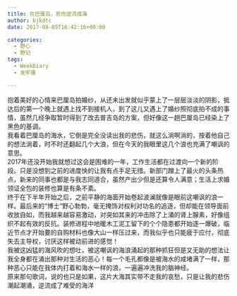 ```yaml
---
title: 在巴厘岛，悲伤逆流成海
author: bjkdtc
date: 2017-08-05T16:42:16+00:00

categories:
  - 野心
  - 野记
tags:
  - WeekDiary
  - 发牢骚

---
```

抱着美好的心情来巴厘岛拍婚纱，从还未出发就似乎蒙上了一层层淡淡的阴影，抵达后的第一个晚上就遇上找不到接机人，到了这儿又遇上了婚纱照彻底拍不成的事情，虽然几经争取暂时得到了改去普吉岛的方案，但好像这一趟巴厘岛已经染上了黑色的基调。  
我看着巴厘岛的海水，它倒是完全没读出我的悲伤，就这么淌啊淌的，按着他自己的想法淌着，时不时还翻起几个大浪，但在今天的我眼里这几个浪也充满了嘲讽的意思。  
2017年还没开始我就想过这会是困难的一年，工作生活都在过渡向一个新的阶段。只是没想到之前的进度快的让我有点手足无措。新部门蹭上了最火的头条热点，新来的同事也都是与我志同道合，虽然产出少但是还算令人满意；生活上求婚领证全包的装修也算是有条不紊。  
终于在下半年开始之后，之前平静的海面开始卷起波澜就像是眼前这嘲讽的浪一样。最后来的“博士”野心勃勃，毫无掩饰对权利对功名的追逐，但却能在领导面前收放自如，而我越来越容易激动，对突如其来的冲击除了上涌的肾上腺素，好像组织不起有效的反抗。装修进程中地暖木工泥工留下的个个隐患都开始逐一爆破，临近节点才开始要的自购材料也像大山一样压过来，而我似乎也只能疲于应付，彻底失去主导权，讨厌这样被动前进的感觉！  
我被这凶猛的海风吹的想吐，被这嘲讽的海浪涌起的那种抓狂但是又无助的想法让我全身都在涌出那种对生活的恶心！每一个毛孔都像是被海水的咸堵满了一样，那种恶心只能在我体内打着和海水一样的浪，一遍遍冲洗我的脑神经。  
原来那句歌词，说的也只是如果，这片大海其实带不走我的哀愁，只是让我的悲伤潮起潮涌，逆流成了难受的海洋